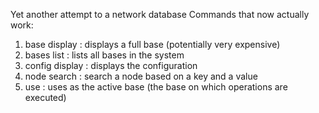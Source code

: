 Yet another attempt to a network database
Commands that now actually work:
1. base display                 : displays a full base (potentially very expensive)
2. bases list                   : lists all bases in the system
3. config display               : displays the configuration
4. node search <key> <value>    : search a node based on a key and a value
5. use <swid>                   : uses <swid> as the active base (the base on which operations are executed)
